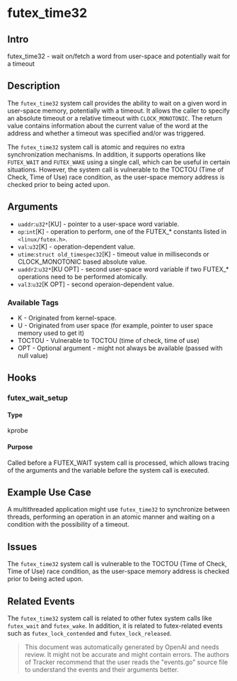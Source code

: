 
# futex_time32

## Intro
futex_time32 - wait on/fetch a word from user-space and potentially wait for a timeout

## Description
The `futex_time32` system call provides the ability to wait on a given word in user-space memory, potentially with a timeout. It allows the caller to specify an absolute timeout or a relative timeout with `CLOCK_MONOTONIC`. The return value contains information about the current value of the word at the address and whether a timeout was specified and/or was triggered.

The `futex_time32` system call is atomic and requires no extra synchronization mechanisms. In addition, it supports operations like `FUTEX_WAIT` and `FUTEX_WAKE` using a single call, which can be useful in certain situations. However, the system call is vulnerable to the TOCTOU (Time of Check, Time of Use) race condition, as the user-space memory address is checked prior to being acted upon.

## Arguments
* `uaddr`:`u32*`[KU] - pointer to a user-space word variable.
* `op`:`int`[K] - operation to perform, one of the FUTEX_* constants listed in `<linux/futex.h>`.
* `val`:`u32`[K] - operation-dependent value.
* `utime`:`struct old_timespec32`[K] - timeout value in milliseconds or CLOCK_MONOTONIC based absolute value.
* `uaddr2`:`u32*`[KU OPT] - second user-space word variable if two FUTEX_* operations need to be performed atomically.
* `val3`:`u32`[K OPT] - second operaion-dependent value.

### Available Tags
* K - Originated from kernel-space.
* U - Originated from user space (for example, pointer to user space memory used to get it)
* TOCTOU - Vulnerable to TOCTOU (time of check, time of use)
* OPT - Optional argument - might not always be available (passed with null value)

## Hooks
### futex_wait_setup
#### Type
kprobe
#### Purpose
Called before a FUTEX_WAIT system call is processed, which allows tracing of the arguments and the variable before the system call is executed.

## Example Use Case
A multithreaded application might use `futex_time32` to synchronize between threads, performing an operation in an atomic manner and waiting on a condition with the possibility of a timeout.

## Issues
The `futex_time32` system call is vulnerable to the TOCTOU (Time of Check, Time of Use) race condition, as the user-space memory address is checked prior to being acted upon.

## Related Events
The `futex_time32` system call is related to other futex system calls like `futex_wait` and `futex_wake`. In addition, it is related to futex-related events such as `futex_lock_contended` and `futex_lock_released`.

> This document was automatically generated by OpenAI and needs review. It might
> not be accurate and might contain errors. The authors of Tracker recommend that
> the user reads the "events.go" source file to understand the events and their
> arguments better.
